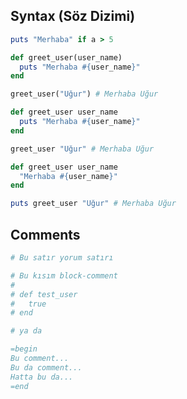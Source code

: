 ## Syntax (Söz Dizimi)

```ruby
puts "Merhaba" if a > 5
```


```ruby
def greet_user(user_name)
  puts "Merhaba #{user_name}"
end

greet_user("Uğur") # Merhaba Uğur
```


```ruby
def greet_user user_name
  puts "Merhaba #{user_name}"
end

greet_user "Uğur" # Merhaba Uğur
```


```ruby
def greet_user user_name
  "Merhaba #{user_name}"
end

puts greet_user "Uğur" # Merhaba Uğur
```


## Comments

```ruby
# Bu satır yorum satırı

# Bu kısım block-comment
#
# def test_user
#   true
# end

# ya da

=begin
Bu comment...
Bu da comment...
Hatta bu da...
=end
```